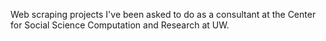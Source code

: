 Web scraping projects I've been asked to do as a consultant at the Center for Social Science Computation and Research at UW. 
